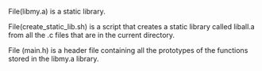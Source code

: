 File(libmy.a) is a static library.

File(create_static_lib.sh) is a script that creates a static library called liball.a from all the .c files that are in the current directory.

File (main.h) is a header file containing all the prototypes of the functions stored in the libmy.a library.
